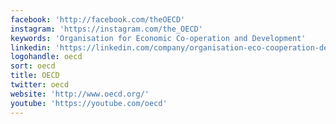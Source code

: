 ```yaml
---
facebook: 'http://facebook.com/theOECD'
instagram: 'https://instagram.com/the_OECD'
keywords: 'Organisation for Economic Co-operation and Development'
linkedin: 'https://linkedin.com/company/organisation-eco-cooperation-development-organisation-cooperation-developpement-eco'
logohandle: oecd
sort: oecd
title: OECD
twitter: oecd
website: 'http://www.oecd.org/'
youtube: 'https://youtube.com/oecd'
---
```

